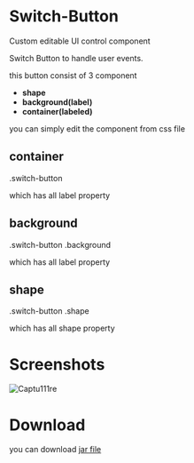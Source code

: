 # Switch-Button
Custom editable UI control component

Switch Button to handle user events.

this button consist of 3 component
- **shape** 
- **background(label)** 
- **container(labeled)**

you can simply edit the component from css file

## container

.switch-button

which has all label property

## background

.switch-button .background

which has all label property

## shape

.switch-button .shape

which has all shape property

# Screenshots 

![Captu111re](https://user-images.githubusercontent.com/73588285/110217209-86c56680-7ebb-11eb-866d-852362aed830.PNG)

# Download

you can download [jar file](https://mega.nz/file/k1wQFK4a#vr3CbvuuxwEClIWjjDWhK8Buw7uOtRWVORa2WT1O8vI)
